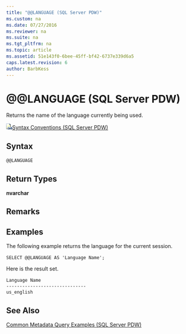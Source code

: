 ```yaml
---
title: "@@LANGUAGE (SQL Server PDW)"
ms.custom: na
ms.date: 07/27/2016
ms.reviewer: na
ms.suite: na
ms.tgt_pltfrm: na
ms.topic: article
ms.assetid: 51e143f0-6bee-45ff-bf42-6737e339d6a5
caps.latest.revision: 6
author: BarbKess
---
```

# @@LANGUAGE (SQL Server PDW)
Returns the name of the language currently being used.  
  
![Topic link icon](../../mpp/sqlpdw/media/Topic_Link.gif "Topic_Link")[Syntax Conventions &#40;SQL Server PDW&#41;](../../mpp/sqlpdw/syntax-conventions-sql-server-pdw.md)  
  
## Syntax  
  
```  
@@LANGUAGE  
```  
  
## Return Types  
**nvarchar**  
  
## Remarks  
  
## Examples  
The following example returns the language for the current session.  
  
```  
SELECT @@LANGUAGE AS 'Language Name';  
```  
  
Here is the result set.  
  
```  
Language Name                   
------------------------------  
us_english  
```  
  
## See Also  
[Common Metadata Query Examples &#40;SQL Server PDW&#41;](../../mpp/sqlpdw/common-metadata-query-examples-sql-server-pdw.md)  
  

